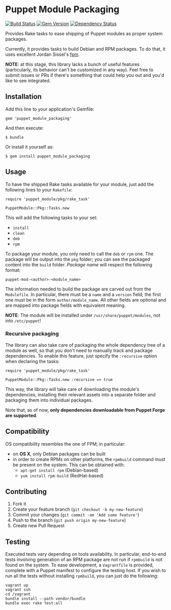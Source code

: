 # Puppet Module Packaging

[![Build Status](https://travis-ci.org/stefanozanella/puppet_module_packaging.png?branch=master)](https://travis-ci.org/stefanozanella/puppet_module_packaging)
[![Gem Version](https://badge.fury.io/rb/puppet_module_packaging.png)](http://badge.fury.io/rb/puppet_module_packaging)
[![Dependency Status](https://gemnasium.com/stefanozanella/puppet_module_packaging.png)](https://gemnasium.com/stefanozanella/puppet_module_packaging)

Provides Rake tasks to ease shipping of Puppet modules as proper system
packages.

Currently, it provides tasks to build Debian and RPM packages. To do that, it
uses excellent Jordan Sissel's [fpm](https://github.com/jordansissel/fpm).

**NOTE**: at this stage, this library lacks a bunch of useful features
(particularly, its behavior can't be customized in any way). Feel free to
submit issues or PRs if there's something that could help you out and you'd
like to see integrated.

## Installation

Add this line to your application's Gemfile:

    gem 'puppet_module_packaging'

And then execute:

    $ bundle

Or install it yourself as:

    $ gem install puppet_module_packaging

## Usage

To have the shipped Rake tasks available for your module, just add the
following lines to your `Rakefile`:

    require 'puppet_module/pkg/rake_task'

    PuppetModule::Pkg::Tasks.new

This will add the following tasks to your set:

* `install`
* `clean`
* `deb`
* `rpm`

To package your module, you only need to call the `deb` or `rpm` one.
The package will be output into the `pkg` folder; you can see the packaged
content into the `build` folder. _Package name_ will respect the following
format:

    puppet-mod-<author>-<module_name>

The information needed to build the package are carved out from the
`Modulefile`. In particular, there must be a `name` and a `version` field; the
first one must be in the form `author/module_name`. All other fields are
optional and are mapped into package fields with equivalent meaning.

**NOTE**: The module will be installed under `/usr/share/puppet/modules`, not
into `/etc/puppet`!

### Recursive packaging

The library can also take care of packaging the whole dependency tree of a
module as well, so that you don't need to manually track and package
dependencies. To enable this feature, just specify the `:recursive` option when
declaring the tasks:

    require 'puppet_module/pkg/rake_task'

    PuppetModule::Pkg::Tasks.new :recursive => true

This way, the library will take care of downloading the module's dependencies,
installing their relevant assets into a separate folder and packaging them into
individual packages.

Note that, as of now, **only dependencies downloadable from Puppet Forge are
supported**.

## Compatibility

OS compatibility resembles the one of FPM; in particular:

* on **OS X**, only Debian packages can be built
* in order to create RPMs on other platforms, the `rpmbuild` command must be
  present on the system. This can be obtained with:
  * `apt-get install rpm` (Debian-based)
  * `yum install rpm-build` (RedHat-based)

## Contributing

1. Fork it
2. Create your feature branch (`git checkout -b my-new-feature`)
3. Commit your changes (`git commit -am 'Add some feature'`)
4. Push to the branch (`git push origin my-new-feature`)
5. Create new Pull Request

## Testing

Executed tests vary depending on tools availability. In particular, end-to-end
tests involving generation of an RPM package are not run if `rpmbuild` is not
found on the system. To ease development, a `Vagrantfile` is provided, complete
with a Puppet manifest to configure the testing host. If you wish to run all
the tests without installing `rpmbuild`, you can just do the following:

    vagrant up
    vagrant ssh
    cd /vagrant
    bundle install --path vendor/bundle
    bundle exec rake test:all
